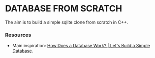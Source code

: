 # DATABASE FROM SCRATCH

The aim is to build a simple sqlite clone from scratch in C++.

### Resources
 - Main inspiration: [How Does a Database Work? | Let's Build a Simple Database](https://cstack.github.io/db_tutorial/).